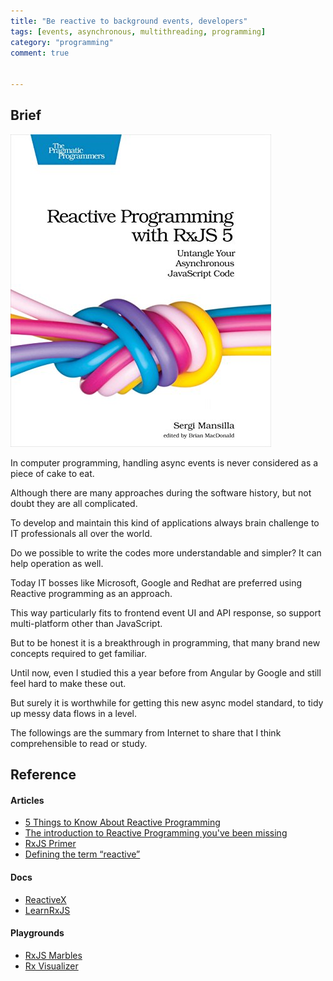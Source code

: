 ```yaml
---
title: "Be reactive to background events, developers"
tags: [events, asynchronous, multithreading, programming]
category: "programming"
comment: true


---
```


## Brief

![reactive-programming-book](/assets/posts/2021-01-02/reactive-programming-book.jpg)

In computer programming, handling async events is never considered as a piece of cake to eat.

Although there are many approaches during the software history, but not doubt they are all complicated.

To develop and maintain this kind of applications always brain challenge to IT professionals all over the world.

Do we possible to write the codes more understandable and simpler? It can help operation as well.

Today IT bosses like Microsoft, Google and Redhat are preferred using Reactive programming as an approach.

This way particularly fits to frontend event UI and API response, so support multi-platform other than JavaScript.

But to be honest it is a breakthrough in programming, that many brand new concepts required to get familiar.

Until now, even I studied this a year before from Angular by Google and still feel hard to make these out.

But surely it is worthwhile for getting this new async model standard, to tidy up messy data flows in a level.

The followings are the summary from Internet to share that I think comprehensible to read or study. 

## Reference

#### Articles

- [5 Things to Know About Reactive Programming](https://developers.redhat.com/blog/2017/06/30/5-things-to-know-about-reactive-programming/)
- [The introduction to Reactive Programming you've been missing](https://gist.github.com/staltz/868e7e9bc2a7b8c1f754)
- [RxJS Primer](https://www.learnrxjs.io/learn-rxjs/concepts/rxjs-primer)
- [Defining the term “reactive”](https://developer.ibm.com/articles/defining-the-term-reactive)

#### Docs

- [ReactiveX](http://reactivex.io/)
- [LearnRxJS](https://www.learnrxjs.io/)

#### Playgrounds

- [RxJS Marbles](https://rxmarbles.com/)
- [Rx Visualizer](https://rxviz.com/)